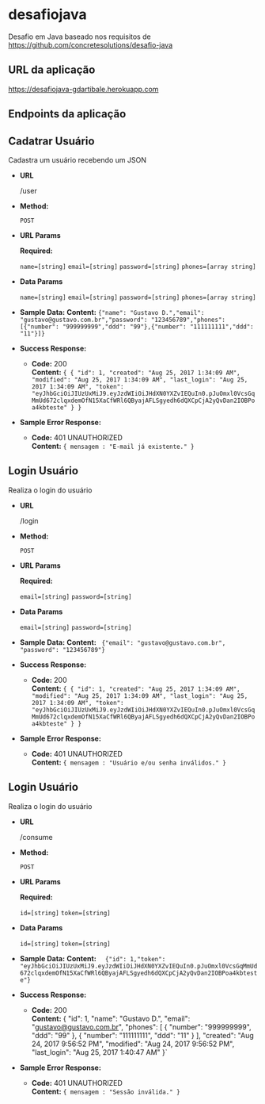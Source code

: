 # desafiojava

Desafio em Java baseado nos requisitos de https://github.com/concretesolutions/desafio-java

## URL da aplicação
https://desafiojava-gdartibale.herokuapp.com

## Endpoints da aplicação

**Cadatrar Usuário**
----
  Cadastra um usuário recebendo um JSON

* **URL**

  /user

* **Method:**

  `POST`
  
*  **URL Params**

   **Required:**
 
   `name=[string]`
   `email=[string]`
   `password=[string]`
   `phones=[array string]`

* **Data Params**

   `name=[string]`
   `email=[string]`
   `password=[string]`
   `phones=[array string]`
   
* **Sample Data:**
    **Content:** `{"name": "Gustavo D.","email": "gustavo@gustavo.com.br","password": "123456789","phones": [{"number": "999999999","ddd": "99"},{"number": "111111111","ddd": "11"}]}`
 
* **Success Response:**

  * **Code:** 200 <br />
    **Content:** `{ {
          "id": 1,
          "created": "Aug 25, 2017 1:34:09 AM",
          "modified": "Aug 25, 2017 1:34:09 AM",
          "last_login": "Aug 25, 2017 1:34:09 AM",
          "token": "eyJhbGciOiJIUzUxMiJ9.eyJzdWIiOiJHdXN0YXZvIEQuIn0.pJuOmxl0VcsGqMmUd672clqxdemOfN15XaCfWRl6QByajAFLSgyedh6dQXCpCjA2yQvDan2IOBPoa4kbteste"
      } }`
 
* **Sample Error Response:**

  * **Code:** 401 UNAUTHORIZED <br />
    **Content:** `{ mensagem : "E-mail já existente." }`

**Login Usuário**
----
  Realiza o login do usuário

* **URL**

  /login

* **Method:**

  `POST`
  
*  **URL Params**

   **Required:**
 
   `email=[string]`
   `password=[string]`

* **Data Params**

   `email=[string]`
   `password=[string]`
   
* **Sample Data:**
    **Content:** ` {"email": "gustavo@gustavo.com.br", "password": "123456789"}`
 
* **Success Response:**

  * **Code:** 200 <br />
    **Content:** `{ {
          "id": 1,
          "created": "Aug 25, 2017 1:34:09 AM",
          "modified": "Aug 25, 2017 1:34:09 AM",
          "last_login": "Aug 25, 2017 1:34:09 AM",
          "token": "eyJhbGciOiJIUzUxMiJ9.eyJzdWIiOiJHdXN0YXZvIEQuIn0.pJuOmxl0VcsGqMmUd672clqxdemOfN15XaCfWRl6QByajAFLSgyedh6dQXCpCjA2yQvDan2IOBPoa4kbteste"
      } }`
 
* **Sample Error Response:**

  * **Code:** 401 UNAUTHORIZED <br />
    **Content:** `{ mensagem : "Usuário e/ou senha inválidos." }`
    
 **Login Usuário**
----
  Realiza o login do usuário

* **URL**

  /consume

* **Method:**

  `POST`
  
*  **URL Params**

   **Required:**
 
   `id=[string]`
   `token=[string]`

* **Data Params**

   `id=[string]`
   `token=[string]`
   
* **Sample Data:**
    **Content:** `  {"id": 1,"token": "eyJhbGciOiJIUzUxMiJ9.eyJzdWIiOiJHdXN0YXZvIEQuIn0.pJuOmxl0VcsGqMmUd672clqxdemOfN15XaCfWRl6QByajAFLSgyedh6dQXCpCjA2yQvDan2IOBPoa4kbteste"}`
 
* **Success Response:**

  * **Code:** 200 <br />
    **Content:** {
        "id": 1,
        "name": "Gustavo D.",
        "email": "gustavo@gustavo.com.br",
        "phones": [
            {
                "number": "999999999",
                "ddd": "99"
            },
            {
                "number": "111111111",
                "ddd": "11"
            }
        ],
        "created": "Aug 24, 2017 9:56:52 PM",
        "modified": "Aug 24, 2017 9:56:52 PM",
        "last_login": "Aug 25, 2017 1:40:47 AM"
    }`
 
* **Sample Error Response:**

  * **Code:** 401 UNAUTHORIZED <br />
    **Content:** `{ mensagem : "Sessão inválida." }`
